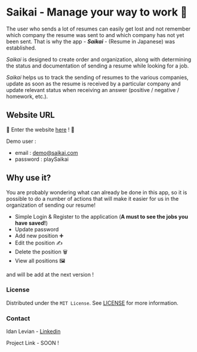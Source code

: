# Saikai - Manage your way to work 💯

The user who sends a lot of resumes can easily get lost and not remember which company the resume was sent to and which company has not yet been sent. That is why the app - **_Saikai_** - (Resume in Japanese) was established.

_Saikai_ is designed to create order and organization, along with determining the status and documentation of sending a resume while looking for a job.

_Saikai_ helps us to track the sending of resumes to the various companies, update as soon as the resume is received by a particular company and update relevant status when receiving an answer (positive / negative / homework, etc.).

## Website URL
🔗 Enter the website [here](https://eidan66.github.io/Saikai)  ! 🥂

Demo user :
* email : demo@saikai.com
* password : playSaikai


## Why use it?
You are probably wondering what can already be done in this app, so it is possible to do a number of actions that will make it easier for us in the organization of sending our resume!
* Simple Login & Register to the application (**A must to see the jobs you have saved!**)
* Update password 
* Add new position ➕
* Edit the position ✍️
* Delete the position 🗑️
* View all positions 🖼️

and will be add at the next version !

### License

Distributed under the `MIT License`. See [LICENSE](https://github.com/eidan66/Saikai/blob/main/LICENSE) for more information.

### Contact

Idan Levian - [Linkedin](https://www.linkedin.com/in/idanlevian/)

Project Link - SOON !
